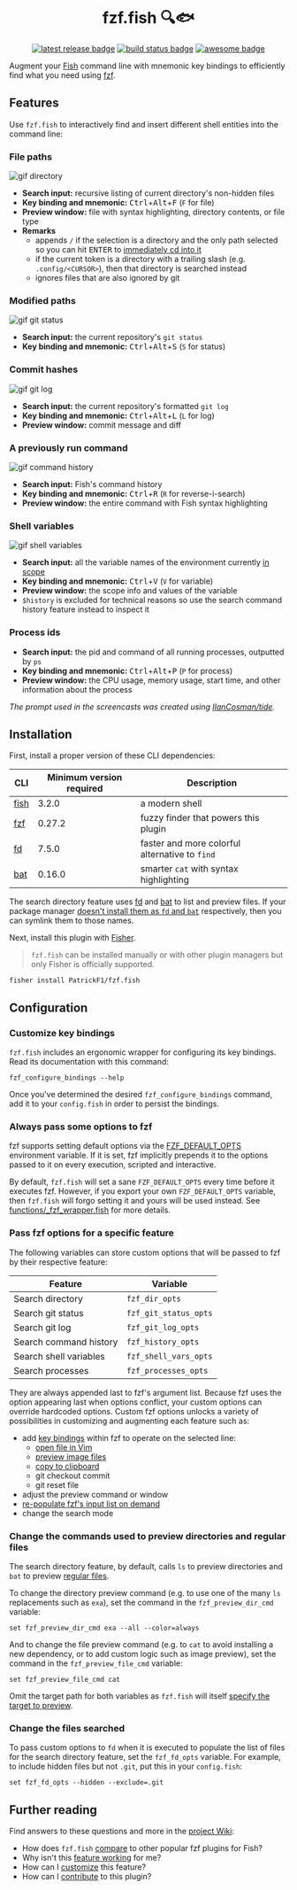 <div align="center">

# fzf.fish 🔍🐟

[![latest release badge][]](https://github.com/patrickf1/fzf.fish/releases)
[![build status badge][]](https://github.com/patrickf1/fzf.fish/actions)
[![awesome badge][]](https://git.io/awsm.fish)

</div>

Augment your [Fish][] command line with mnemonic key bindings to efficiently find what you need using [fzf][].

## Features

Use `fzf.fish` to interactively find and insert different shell entities into the command line:

### File paths

![gif directory](images/directory.gif)

- **Search input:** recursive listing of current directory's non-hidden files
- **Key binding and mnemonic:** <kbd>Ctrl</kbd>+<kbd>Alt</kbd>+<kbd>F</kbd> (`F` for file)
- **Preview window:** file with syntax highlighting, directory contents, or file type
- **Remarks**
  - appends `/` if the selection is a directory and the only path selected so you can hit <kbd>ENTER</kbd> to [immediately cd into it][cd docs]
  - if the current token is a directory with a trailing slash (e.g. `.config/<CURSOR>`), then that directory is searched instead
  - ignores files that are also ignored by git

### Modified paths

![gif git status](images/git_status.gif)

- **Search input:** the current repository's `git status`
- **Key binding and mnemonic:** <kbd>Ctrl</kbd>+<kbd>Alt</kbd>+<kbd>S</kbd> (`S` for status)

### Commit hashes

![gif git log](images/git_log.gif)

- **Search input:** the current repository's formatted `git log`
- **Key binding and mnemonic:** <kbd>Ctrl</kbd>+<kbd>Alt</kbd>+<kbd>L</kbd> (`L` for log)
- **Preview window:** commit message and diff

### A previously run command

![gif command history](images/command_history.gif)

- **Search input:** Fish's command history
- **Key binding and mnemonic:** <kbd>Ctrl</kbd>+<kbd>R</kbd> (`R` for reverse-i-search)
- **Preview window:** the entire command with Fish syntax highlighting

### Shell variables

![gif shell variables](images/shell_variables.gif)

- **Search input:** all the variable names of the environment currently [in scope][var scope]
- **Key binding and mnemonic:** <kbd>Ctrl</kbd>+<kbd>V</kbd> (`V` for variable)
- **Preview window:** the scope info and values of the variable
- `$history` is excluded for technical reasons so use the search command history feature instead to inspect it

### Process ids

- **Search input:** the pid and command of all running processes, outputted by `ps`
- **Key binding and mnemonic:** <kbd>Ctrl</kbd>+<kbd>Alt</kbd>+<kbd>P</kbd> (`P` for process)
- **Preview window:** the CPU usage, memory usage, start time, and other information about the process

_The prompt used in the screencasts was created using [IlanCosman/tide](https://github.com/IlanCosman/tide)._

## Installation

First, install a proper version of these CLI dependencies:

| CLI      | Minimum version required | Description                                    |
| -------- | ------------------------ | ---------------------------------------------- |
| [fish][] | 3.2.0                    | a modern shell                                 |
| [fzf][]  | 0.27.2                   | fuzzy finder that powers this plugin           |
| [fd][]   | 7.5.0                    | faster and more colorful alternative to `find` |
| [bat][]  | 0.16.0                   | smarter `cat` with syntax highlighting         |

The search directory feature uses [fd][] and [bat][] to list and preview files. If your package manager [doesn't install them as `fd` and `bat`](https://github.com/PatrickF1/fzf.fish/wiki/Troubleshooting#search-directory-feature-does-not-work) respectively, then you can symlink them to those names.

Next, install this plugin with [Fisher][].

> `fzf.fish` can be installed manually or with other plugin managers but only Fisher is officially supported.

```fish
fisher install PatrickF1/fzf.fish
```

## Configuration

### Customize key bindings

`fzf.fish` includes an ergonomic wrapper for configuring its key bindings. Read its documentation with this command:

```fish
fzf_configure_bindings --help
```

Once you've determined the desired `fzf_configure_bindings` command, add it to your `config.fish` in order to persist the bindings.

### Always pass some options to fzf

fzf supports setting default options via the [FZF_DEFAULT_OPTS](https://github.com/junegunn/fzf#environment-variables) environment variable. If it is set, fzf implicitly prepends it to the options passed to it on every execution, scripted and interactive.

By default, `fzf.fish` will set a sane `FZF_DEFAULT_OPTS` every time before it executes fzf. However, if you export your own `FZF_DEFAULT_OPTS` variable, then `fzf.fish` will forgo setting it and yours will be used instead. See [functions/\_fzf_wrapper.fish](functions/_fzf_wrapper.fish) for more details.

### Pass fzf options for a specific feature

The following variables can store custom options that will be passed to fzf by their respective feature:

| Feature                | Variable              |
| ---------------------- | --------------------- |
| Search directory       | `fzf_dir_opts`        |
| Search git status      | `fzf_git_status_opts` |
| Search git log         | `fzf_git_log_opts`    |
| Search command history | `fzf_history_opts`    |
| Search shell variables | `fzf_shell_vars_opts` |
| Search processes       | `fzf_processes_opts`  |

They are always appended last to fzf's argument list. Because fzf uses the option appearing last when options conflict, your custom options can override hardcoded options. Custom fzf options unlocks a variety of possibilities in customizing and augmenting each feature such as:

- add [key bindings](https://www.mankier.com/1/fzf#Key/Event_Bindings) within fzf to operate on the selected line:
  - [open file in Vim](https://github.com/junegunn/fzf/issues/1360)
  - [preview image files](https://gitter.im/junegunn/fzf?at=5947962ef6a78eab48620792)
  - [copy to clipboard](https://betterprogramming.pub/boost-your-command-line-productivity-with-fuzzy-finder-985aa162ba5d)
  - git checkout commit
  - git reset file
- adjust the preview command or window
- [re-populate fzf's input list on demand](https://github.com/junegunn/fzf/issues/1750)
- change the search mode

### Change the commands used to preview directories and regular files

The search directory feature, by default, calls `ls` to preview directories and `bat` to preview [regular files](https://stackoverflow.com/questions/6858452/what-is-a-regular-file-on-unix).

To change the directory preview command (e.g. to use one of the many `ls` replacements such as `exa`), set the command in the `fzf_preview_dir_cmd` variable:

```fish
set fzf_preview_dir_cmd exa --all --color=always
```

And to change the file preview command (e.g. to `cat` to avoid installing a new dependency, or to add custom logic such as image preview), set the command in the `fzf_preview_file_cmd` variable:

```fish
set fzf_preview_file_cmd cat
```

Omit the target path for both variables as `fzf.fish` will itself [specify the target to preview](functions/_fzf_preview_file.fish#L7).

### Change the files searched

To pass custom options to `fd` when it is executed to populate the list of files for the search directory feature, set the `fzf_fd_opts` variable. For example, to include hidden files but not `.git`, put this in your `config.fish`:

```fish
set fzf_fd_opts --hidden --exclude=.git
```

## Further reading

Find answers to these questions and more in the [project Wiki](https://github.com/PatrickF1/fzf.fish/wiki):

- How does `fzf.fish` [compare](https://github.com/PatrickF1/fzf.fish/wiki/Prior-Art) to other popular fzf plugins for Fish?
- Why isn't this [feature working](https://github.com/PatrickF1/fzf.fish/wiki/Troubleshooting) for me?
- How can I [customize](https://github.com/PatrickF1/fzf.fish/wiki/Cookbook) this feature?
- How can I [contribute](https://github.com/PatrickF1/fzf.fish/wiki/Contributing) to this plugin?

[awesome badge]: https://awesome.re/mentioned-badge.svg
[bat]: https://github.com/sharkdp/bat
[build status badge]: https://img.shields.io/github/workflow/status/patrickf1/fzf.fish/CI
[cd docs]: https://fishshell.com/docs/current/cmds/cd.html
[fd]: https://github.com/sharkdp/fd
[fish]: https://fishshell.com
[fisher]: https://github.com/jorgebucaran/fisher
[fzf]: https://github.com/junegunn/fzf
[latest release badge]: https://img.shields.io/github/v/release/patrickf1/fzf.fish
[universal variable]: https://fishshell.com/docs/current/#more-on-universal-variables
[var scope]: https://fishshell.com/docs/current/#variable-scope
